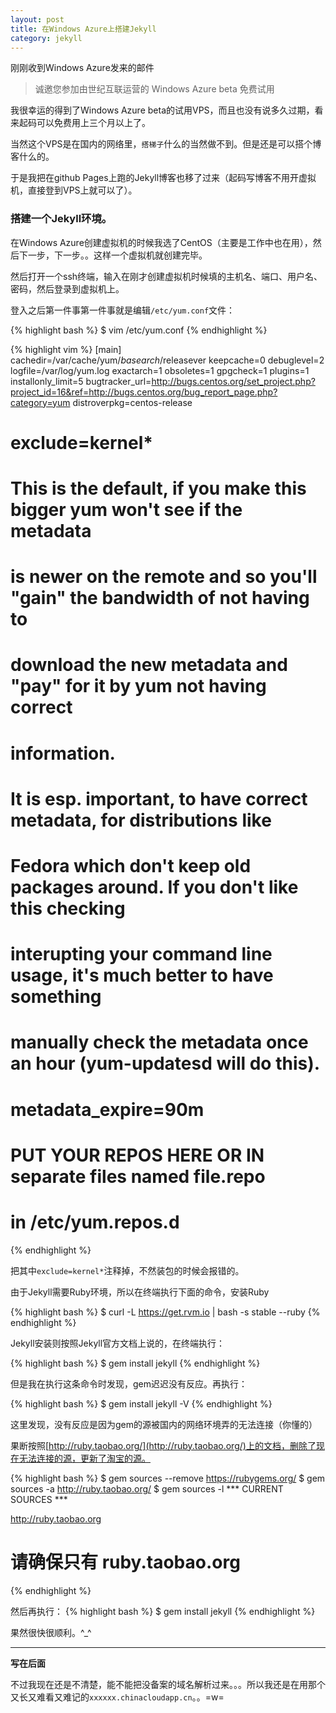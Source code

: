 ```yaml
---
layout: post
title: 在Windows Azure上搭建Jekyll
category: jekyll
---
```

刚刚收到Windows Azure发来的邮件

> 诚邀您参加由世纪互联运营的 Windows Azure beta 免费试用 

我很幸运的得到了Windows Azure beta的试用VPS，而且也没有说多久过期，看来起码可以免费用上三个月以上了。

当然这个VPS是在国内的网络里，`搭梯子`什么的当然做不到。但是还是可以搭个博客什么的。

于是我把在github Pages上跑的Jekyll博客也移了过来（起码写博客不用开虚拟机，直接登到VPS上就可以了）。

### 搭建一个Jekyll环境。

在Windows Azure创建虚拟机的时候我选了CentOS（主要是工作中也在用），然后下一步，下一步。。这样一个虚拟机就创建完毕。

然后打开一个ssh终端，输入在刚才创建虚拟机时候填的主机名、端口、用户名、密码，然后登录到虚拟机上。

登入之后第一件事第一件事就是编辑`/etc/yum.conf`文件：

{% highlight bash %}
$ vim /etc/yum.conf
{% endhighlight %}

{% highlight vim %}
[main]                                                                                                                                     
cachedir=/var/cache/yum/$basearch/$releasever
keepcache=0
debuglevel=2
logfile=/var/log/yum.log
exactarch=1
obsoletes=1
gpgcheck=1
plugins=1
installonly_limit=5
bugtracker_url=http://bugs.centos.org/set_project.php?project_id=16&ref=http://bugs.centos.org/bug_report_page.php?category=yum
distroverpkg=centos-release
# exclude=kernel*
#  This is the default, if you make this bigger yum won't see if the metadata
# is newer on the remote and so you'll "gain" the bandwidth of not having to
# download the new metadata and "pay" for it by yum not having correct
# information.
#  It is esp. important, to have correct metadata, for distributions like
# Fedora which don't keep old packages around. If you don't like this checking
# interupting your command line usage, it's much better to have something
# manually check the metadata once an hour (yum-updatesd will do this).
# metadata_expire=90m

# PUT YOUR REPOS HERE OR IN separate files named file.repo
# in /etc/yum.repos.d
{% endhighlight %}

把其中`exclude=kernel*`注释掉，不然装包的时候会报错的。

由于Jekyll需要Ruby环境，所以在终端执行下面的命令，安装Ruby

{% highlight bash %}
$ curl -L https://get.rvm.io | bash -s stable --ruby
{% endhighlight %}

Jekyll安装则按照Jekyll官方文档上说的，在终端执行：

{% highlight bash %}
$ gem install jekyll
{% endhighlight %}

但是我在执行这条命令时发现，gem迟迟没有反应。再执行：

{% highlight bash %}
$ gem install jekyll -V
{% endhighlight %}

这里发现，没有反应是因为gem的源被国内的网络环境弄的无法连接（你懂的）

果断按照[http://ruby.taobao.org/](http://ruby.taobao.org/)上的文档，删除了现在无法连接的源，更新了淘宝的源。

{% highlight bash %}
$ gem sources --remove https://rubygems.org/
$ gem sources -a http://ruby.taobao.org/
$ gem sources -l
*** CURRENT SOURCES ***

http://ruby.taobao.org
# 请确保只有 ruby.taobao.org
{% endhighlight %}

然后再执行：
{% highlight bash %}
$ gem install jekyll
{% endhighlight %}

果然很快很顺利。^_^

---------
**写在后面**

不过我现在还是不清楚，能不能把没备案的域名解析过来。。。所以我还是在用那个又长又难看又难记的`xxxxxx.chinacloudapp.cn`。。=w=

